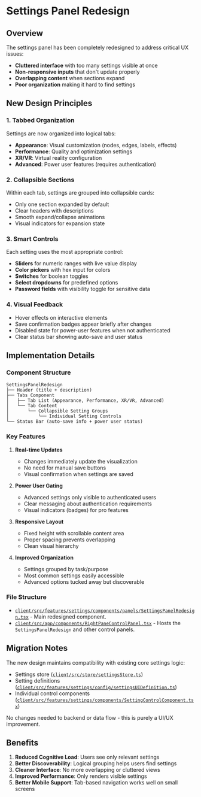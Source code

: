# Settings Panel Redesign

## Overview

The settings panel has been completely redesigned to address critical UX issues:
- **Cluttered interface** with too many settings visible at once
- **Non-responsive inputs** that don't update properly
- **Overlapping content** when sections expand
- **Poor organization** making it hard to find settings

## New Design Principles

### 1. **Tabbed Organization**
Settings are now organized into logical tabs:
- **Appearance**: Visual customization (nodes, edges, labels, effects)
- **Performance**: Quality and optimization settings
- **XR/VR**: Virtual reality configuration
- **Advanced**: Power user features (requires authentication)

### 2. **Collapsible Sections**
Within each tab, settings are grouped into collapsible cards:
- Only one section expanded by default
- Clear headers with descriptions
- Smooth expand/collapse animations
- Visual indicators for expansion state

### 3. **Smart Controls**
Each setting uses the most appropriate control:
- **Sliders** for numeric ranges with live value display
- **Color pickers** with hex input for colors
- **Switches** for boolean toggles
- **Select dropdowns** for predefined options
- **Password fields** with visibility toggle for sensitive data

### 4. **Visual Feedback**
- Hover effects on interactive elements
- Save confirmation badges appear briefly after changes
- Disabled state for power-user features when not authenticated
- Clear status bar showing auto-save and user status

## Implementation Details

### Component Structure
```
SettingsPanelRedesign
├── Header (title + description)
├── Tabs Component
│   ├── Tab List (Appearance, Performance, XR/VR, Advanced)
│   └── Tab Content
│       └── Collapsible Setting Groups
│           └── Individual Setting Controls
└── Status Bar (auto-save info + power user status)
```

### Key Features

1. **Real-time Updates**
   - Changes immediately update the visualization
   - No need for manual save buttons
   - Visual confirmation when settings are saved

2. **Power User Gating**
   - Advanced settings only visible to authenticated users
   - Clear messaging about authentication requirements
   - Visual indicators (badges) for pro features

3. **Responsive Layout**
   - Fixed height with scrollable content area
   - Proper spacing prevents overlapping
   - Clean visual hierarchy

4. **Improved Organization**
   - Settings grouped by task/purpose
   - Most common settings easily accessible
   - Advanced options tucked away but discoverable

### File Structure
- [`client/src/features/settings/components/panels/SettingsPanelRedesign.tsx`](../../client/src/features/settings/components/panels/SettingsPanelRedesign.tsx) - Main redesigned component.
- [`client/src/app/components/RightPaneControlPanel.tsx`](../../client/src/app/components/RightPaneControlPanel.tsx) - Hosts the `SettingsPanelRedesign` and other control panels.

## Migration Notes

The new design maintains compatibility with existing core settings logic:
- Settings store ([`client/src/store/settingsStore.ts`](../../client/src/store/settingsStore.ts))
- Setting definitions ([`client/src/features/settings/config/settingsUIDefinition.ts`](../../client/src/features/settings/config/settingsUIDefinition.ts))
- Individual control components ([`client/src/features/settings/components/SettingControlComponent.tsx`](../../client/src/features/settings/components/SettingControlComponent.tsx))

No changes needed to backend or data flow - this is purely a UI/UX improvement.

## Benefits

1. **Reduced Cognitive Load**: Users see only relevant settings
2. **Better Discoverability**: Logical grouping helps users find settings
3. **Cleaner Interface**: No more overlapping or cluttered views
4. **Improved Performance**: Only renders visible settings
5. **Better Mobile Support**: Tab-based navigation works well on small screens